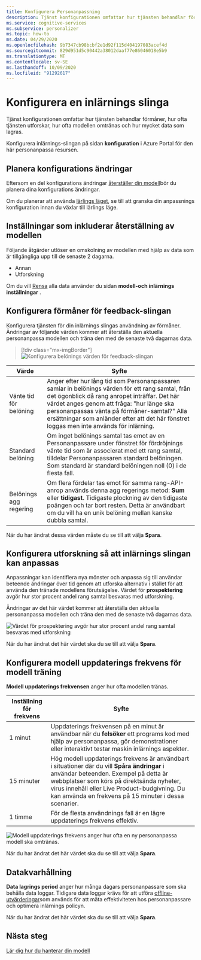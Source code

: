 ```yaml
---
title: Konfigurera Personanpassning
description: Tjänst konfigurationen omfattar hur tjänsten behandlar förmåner, hur ofta tjänsten utforskar, hur ofta modellen omtränas och hur mycket data som lagras.
ms.service: cognitive-services
ms.subservice: personalizer
ms.topic: how-to
ms.date: 04/29/2020
ms.openlocfilehash: 9b7347cb98bcbf2e1d92f115d404197083acef4d
ms.sourcegitcommit: 829d951d5c90442a38012daaf77e86046018e5b9
ms.translationtype: MT
ms.contentlocale: sv-SE
ms.lasthandoff: 10/09/2020
ms.locfileid: "91292617"
---
```

# <a name="configure-personalizer-learning-loop"></a>Konfigurera en inlärnings slinga

Tjänst konfigurationen omfattar hur tjänsten behandlar förmåner, hur ofta tjänsten utforskar, hur ofta modellen omtränas och hur mycket data som lagras.

Konfigurera inlärnings-slingan på sidan **konfiguration** i Azure Portal för den här personanpassa resursen.

<a name="configure-service-settings-in-the-azure-portal"></a>
<a name="configure-reward-settings-for-the-feedback-loop-based-on-use-case"></a>

## <a name="planning-configuration-changes"></a>Planera konfigurations ändringar

Eftersom en del konfigurations ändringar [återställer din modell](#settings-that-include-resetting-the-model)bör du planera dina konfigurations ändringar.

Om du planerar att använda [lärlings läget](concept-apprentice-mode.md), se till att granska din anpassnings konfiguration innan du växlar till lärlings läge.

<a name="clear-data-for-your-learning-loop"></a>

## <a name="settings-that-include-resetting-the-model"></a>Inställningar som inkluderar återställning av modellen

Följande åtgärder utlöser en omskolning av modellen med hjälp av data som är tillgängliga upp till de senaste 2 dagarna.

* Annan
* Utforskning

Om du vill [Rensa](how-to-manage-model.md) alla data använder du sidan **modell-och inlärnings inställningar** .

## <a name="configure-rewards-for-the-feedback-loop"></a>Konfigurera förmåner för feedback-slingan

Konfigurera tjänsten för din inlärnings slingas användning av förmåner. Ändringar av följande värden kommer att återställa den aktuella personanpassa modellen och träna den med de senaste två dagarnas data.

> [!div class="mx-imgBorder"]
> ![Konfigurera belönings värden för feedback-slingan](media/settings/configure-model-reward-settings.png)

|Värde|Syfte|
|--|--|
|Vänte tid för belöning|Anger efter hur lång tid som Personanpassaren samlar in belönings värden för ett rang samtal, från det ögonblick då rang anropet inträffar. Det här värdet anges genom att fråga: "hur länge ska personanpassas vänta på förmåner-samtal?" Alla ersättningar som anländer efter att det här fönstret loggas men inte används för inlärning.|
|Standard belöning|Om inget belönings samtal tas emot av en Personanpassare under fönstret för fördröjnings vänte tid som är associerat med ett rang samtal, tilldelar Personanpassaren standard belöningen. Som standard är standard belöningen noll (0) i de flesta fall.|
|Belönings agg regering|Om flera fördelar tas emot för samma rang-API-anrop används denna agg regerings metod: **Sum** eller **tidigast**. Tidigaste plockning av den tidigaste poängen och tar bort resten. Detta är användbart om du vill ha en unik belöning mellan kanske dubbla samtal. |

När du har ändrat dessa värden måste du se till att välja **Spara**.

## <a name="configure-exploration-to-allow-the-learning-loop-to-adapt"></a>Konfigurera utforskning så att inlärnings slingan kan anpassas

Anpassningar kan identifiera nya mönster och anpassa sig till användar beteende ändringar över tid genom att utforska alternativ i stället för att använda den tränade modellens förutsägelse. Värdet för **prospektering** avgör hur stor procent andel rang samtal besvaras med utforskning.

Ändringar av det här värdet kommer att återställa den aktuella personanpassa modellen och träna den med de senaste två dagarnas data.

![Värdet för prospektering avgör hur stor procent andel rang samtal besvaras med utforskning](media/settings/configure-exploration-setting.png)

När du har ändrat det här värdet ska du se till att välja **Spara**.

<a name="model-update-frequency"></a>

## <a name="configure-model-update-frequency-for-model-training"></a>Konfigurera modell uppdaterings frekvens för modell träning

**Modell uppdaterings frekvensen** anger hur ofta modellen tränas.

|Inställning för frekvens|Syfte|
|--|--|
|1 minut|Uppdaterings frekvensen på en minut är användbar när du **felsöker** ett programs kod med hjälp av personanpassa, gör demonstrationer eller interaktivt testar maskin inlärnings aspekter.|
|15 minuter|Hög modell uppdaterings frekvens är användbart i situationer där du vill **Spåra ändringar** i användar beteenden. Exempel på detta är webbplatser som körs på direktsända nyheter, virus innehåll eller Live Product-budgivning. Du kan använda en frekvens på 15 minuter i dessa scenarier. |
|1 timme|För de flesta användnings fall är en lägre uppdaterings frekvens effektiv.|

![Modell uppdaterings frekvens anger hur ofta en ny personanpassa modell ska omtränas.](media/settings/configure-model-update-frequency-settings-15-minutes.png)

När du har ändrat det här värdet ska du se till att välja **Spara**.

## <a name="data-retention"></a>Datakvarhållning

**Data lagrings period** anger hur många dagars personanpassare som ska behålla data loggar. Tidigare data loggar krävs för att utföra [offline-utvärderingar](concepts-offline-evaluation.md)som används för att mäta effektiviteten hos personanpassare och optimera inlärnings policyn.

När du har ändrat det här värdet ska du se till att välja **Spara**.



## <a name="next-steps"></a>Nästa steg

[Lär dig hur du hanterar din modell](how-to-manage-model.md)
